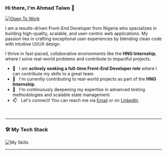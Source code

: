 <!-- OPTION 1: Professional & Direct -->

### Hi there, I'm Ahmad Taiwo 👋

[![Open To Work](https://img.shields.io/badge/-Open%20To%20Work-brightgreen?style=flat-square)](https://www.linkedin.com/in/ahmad-taiwo/)

I am a results-driven Front-End Developer from Nigeria who specializes in building high-quality, scalable, and user-centric web applications. My passion lies in crafting exceptional user experiences by blending clean code with intuitive UI/UX design.

I thrive in fast-paced, collaborative environments like the **HNG Internship**, where I solve real-world problems and contribute to impactful projects.

- 💼 &nbsp; I am **actively seeking a full-time Front-End Developer role** where I can contribute my skills to a great team.
- 🔭 &nbsp; I'm currently contributing to real-world projects as part of the **HNG Internship**.
- 🌱 &nbsp; I'm continuously deepening my expertise in advanced testing methodologies and scalable state management.
- 📫 &nbsp; Let's connect! You can reach me via [Email](mailto:ahmad.taiwo.15@email.com) or on [LinkedIn](https://www.linkedin.com/in/ahmad-taiwo/).

<br clear="left"/>

---

### 🛠️ My Tech Stack

![My Skills](https://skillicons.dev/icons?i=react,nextjs,ts,js,tailwind,html,css,git,vscode,figma)

---

